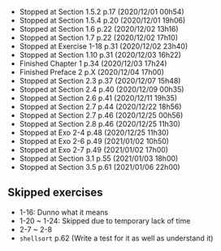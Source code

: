 - Stopped at Section 1.5.2   p.17  (2020/12/01 00h54)
- Stopped at Section 1.5.4   p.20  (2020/12/01 19h06)
- Stopped at Section 1.6     p.22  (2020/12/02 13h16)
- Stopped at Section 1.7     p.22  (2020/12/02 17h10)
- Stopped at Exercise 1-18   p.31  (2020/12/02 23h40)
- Stopped at Section 1.10    p.31  (2020/12/03 16h22)
- Finished   Chapter 1       p.34  (2020/12/03 17h24)
- Finished   Preface 2       p.X   (2020/12/04 17h00)
- Stopped at Section 2.3     p.37  (2020/12/07 15h48)
- Stopped at Section 2.4     p.40  (2020/12/09 00h35)
- Stopped at Section 2.6     p.41  (2020/12/11 19h35)
- Stopped at Section 2.7     p.44  (2020/12/22 18h56)
- Stopped at Section 2.7     p.46  (2020/12/25 00h56)
- Stopped at Section 2.8     p.46  (2020/12/25 11h30)
- Stopped at Exo 2-4         p.48  (2020/12/25 11h30)
- Stopped at Exo 2-6         p.49  (2021/01/02 10h50)
- Stopped at Exo 2-7         p.49  (2021/01/02 17h00)
- Stopped at Section 3.1     p.55  (2021/01/03 18h00)
- Stopped at Section 3.5     p.61  (2021/01/06 22h00)


## Skipped exercises
- 1-16: Dunno what it means
- 1-20 ~ 1-24: Skipped due to temporary lack of time
- 2-7 ~ 2-8
- `shellsort` p.62 (Write a test for it as well as understand it)

